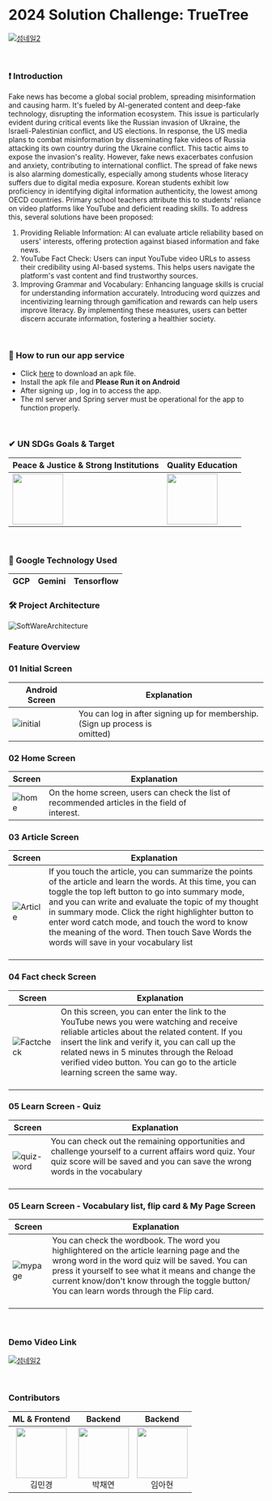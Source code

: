 # 2024 Solution Challenge: TrueTree
[![섬네일2](https://github.com/2024-FactChecker-SolutionChallenge/.github/assets/80513699/d0634267-3f41-4f88-ba58-84caad146473)](https://youtu.be/caAKMsfhS1A?si=YCi3jgXgVWx-P3XT)

<br>

### ❗️ Introduction

Fake news has become a global social problem, spreading misinformation and causing harm. It's fueled by AI-generated content and deep-fake technology, disrupting the information ecosystem. This issue is particularly evident during critical events like the Russian invasion of Ukraine, the Israeli-Palestinian conflict, and US elections.
In response, the US media plans to combat misinformation by disseminating fake videos of Russia attacking its own country during the Ukraine conflict. This tactic aims to expose the invasion's reality. However, fake news exacerbates confusion and anxiety, contributing to international conflict.
The spread of fake news is also alarming domestically, especially among students whose literacy suffers due to digital media exposure. Korean students exhibit low proficiency in identifying digital information authenticity, the lowest among OECD countries. Primary school teachers attribute this to students' reliance on video platforms like YouTube and deficient reading skills.
To address this, several solutions have been proposed:
1. Providing Reliable Information: AI can evaluate article reliability based on users' interests, offering protection against biased information and fake news.
2. YouTube Fact Check: Users can input YouTube video URLs to assess their credibility using AI-based systems. This helps users navigate the platform's vast content and find trustworthy sources.
3. Improving Grammar and Vocabulary: Enhancing language skills is crucial for understanding information accurately. Introducing word quizzes and incentivizing learning through gamification and rewards can help users improve literacy.
By implementing these measures, users can better discern accurate information, fostering a healthier society.
<br>

### 📲 How to run our app service
- Click [here](https://drive.google.com/file/d/1DTCVnC_HgaEpXLwpEMLQHlceZf4jSuKA/view?usp=drive_link) to download an apk file.
- Install the apk file and **Please Run it on Android**
- After signing up ,  log in to access the app.
- The ml server and Spring server must be operational for the app to function properly.
<br>

### ✔ UN SDGs Goals & Target
| Peace & Justice & Strong Institutions | Quality Education  | 
| --- | --- |
|<img src="https://github.com/2024-FactChecker-SolutionChallenge/.github/assets/61193581/aff497a5-b035-429a-a02b-a91864d6dfbf" width="100"/> | <img src="https://github.com/2024-FactChecker-SolutionChallenge/.github/assets/80513699/e92fc805-92d7-4b13-96cf-a989b4393c4d" width="100"/>


<br>

### 🔧 Google Technology Used
| GCP | Gemini  | Tensorflow |
| --- | --- | --- |

### 🛠 Project Architecture
![SoftWareArchitecture](https://github.com/2024-FactChecker-SolutionChallenge/.github/assets/61193581/3c25d8f0-076e-4234-98df-3fc2207256fe)

### Feature Overview
### 01 Initial Screen
| Android Screen                                                                                                                 | Explanation                              |
|--------------------------------------------------------------------------------------------------------------------------------|------------------------------------------|
| ![initial](https://github.com/2024-FactChecker-SolutionChallenge/.github/assets/61193581/43e82a29-7ed9-4364-912f-0f453b443a18)| You can log in after signing up for membership. <br>(Sign up process is omitted)&nbsp;&nbsp;&nbsp;&nbsp;&nbsp;&nbsp;&nbsp;&nbsp;&nbsp;&nbsp;&nbsp;&nbsp;&nbsp;&nbsp;&nbsp;&nbsp;&nbsp;&nbsp;&nbsp;&nbsp;&nbsp;&nbsp;&nbsp;&nbsp;&nbsp;&nbsp;&nbsp;&nbsp;&nbsp;&nbsp;&nbsp;&nbsp;&nbsp;&nbsp;&nbsp;&nbsp;&nbsp;&nbsp;|

### 02 Home Screen
| Screen                                                                                                                        | Explanation                                           |
|-------------------------------------------------------------------------------------------------------------------------------|-------------------------------------------------------|
| ![home](https://github.com/2024-FactChecker-SolutionChallenge/.github/assets/61193581/2b9d5c2d-0298-48a9-9db0-42e426e19ca3)| On the home screen, users can check the list of recommended articles in the field of interest.&nbsp;&nbsp;&nbsp;&nbsp;&nbsp;&nbsp;&nbsp;&nbsp;&nbsp;&nbsp;&nbsp;&nbsp;&nbsp;&nbsp;&nbsp;&nbsp;&nbsp;&nbsp;&nbsp;&nbsp;&nbsp;&nbsp;&nbsp;&nbsp;&nbsp;&nbsp;&nbsp;&nbsp;&nbsp;&nbsp;&nbsp;&nbsp;&nbsp;&nbsp;&nbsp;&nbsp;&nbsp;&nbsp; &nbsp;&nbsp;&nbsp;&nbsp;&nbsp;&nbsp;&nbsp;&nbsp;&nbsp;&nbsp;&nbsp;&nbsp;&nbsp;&nbsp;&nbsp;&nbsp;&nbsp;&nbsp;&nbsp;&nbsp;&nbsp;&nbsp;&nbsp;&nbsp;&nbsp;&nbsp;&nbsp;&nbsp;&nbsp;&nbsp;&nbsp;&nbsp;&nbsp;&nbsp;&nbsp;&nbsp;&nbsp;&nbsp;|

### 03 Article Screen
| Screen                                                                                                                        | Explanation                                           |
|-------------------------------------------------------------------------------------------------------------------------------|-------------------------------------------------------|
|![Article](https://github.com/2024-FactChecker-SolutionChallenge/.github/assets/61193581/fe47f2bd-b3f5-4c19-96f9-3006e2a1a87c)| If you touch the article, you can summarize the points of the article and learn the words. At this time, you can toggle the top left button to go into summary mode, and you can write and evaluate the topic of my thought in summary mode. Click the right highlighter button to enter word catch mode, and touch the word to know the meaning of the word. Then touch Save Words the words will save in your vocabulary list &nbsp;&nbsp;&nbsp;&nbsp;&nbsp;&nbsp;&nbsp;&nbsp;&nbsp;&nbsp;&nbsp;&nbsp;&nbsp;&nbsp;&nbsp;&nbsp;&nbsp;&nbsp;&nbsp;&nbsp;&nbsp;&nbsp;&nbsp;&nbsp;&nbsp;&nbsp;&nbsp;&nbsp;&nbsp;&nbsp;&nbsp;&nbsp;&nbsp;&nbsp;&nbsp;&nbsp;&nbsp;&nbsp; &nbsp;&nbsp;&nbsp;&nbsp;&nbsp;&nbsp;&nbsp;&nbsp;&nbsp;&nbsp;&nbsp;&nbsp;&nbsp;&nbsp;&nbsp;&nbsp;&nbsp;&nbsp;&nbsp;&nbsp;&nbsp;&nbsp;&nbsp;&nbsp;&nbsp;&nbsp;&nbsp;&nbsp;&nbsp;&nbsp;&nbsp;&nbsp;&nbsp;&nbsp;&nbsp;&nbsp;&nbsp;&nbsp;|


### 04 Fact check Screen
| Screen                                                                                                                        | Explanation                                           |
|-------------------------------------------------------------------------------------------------------------------------------|-------------------------------------------------------|
|![Factcheck](https://github.com/2024-FactChecker-SolutionChallenge/.github/assets/61193581/86aa94d1-7fae-4492-8799-f072681cf9b4)| On this screen, you can enter the link to the YouTube news you were watching and receive reliable articles about the related content. If you insert the link and verify it, you can call up the related news in 5 minutes through the Reload verified video button. You can go to the article learning screen the same way. &nbsp;&nbsp;&nbsp;&nbsp;&nbsp;&nbsp;&nbsp;&nbsp;&nbsp;&nbsp;&nbsp;&nbsp;&nbsp;&nbsp;&nbsp;&nbsp;&nbsp;&nbsp;&nbsp;&nbsp;&nbsp;&nbsp;&nbsp;&nbsp;&nbsp;&nbsp;&nbsp;&nbsp;&nbsp;&nbsp;&nbsp;&nbsp;&nbsp;&nbsp;&nbsp;&nbsp;&nbsp;&nbsp; &nbsp;&nbsp;&nbsp;&nbsp;&nbsp;&nbsp;&nbsp;&nbsp;&nbsp;&nbsp;&nbsp;&nbsp;&nbsp;&nbsp;&nbsp;&nbsp;&nbsp;&nbsp;&nbsp;&nbsp;&nbsp;&nbsp;&nbsp;&nbsp;&nbsp;&nbsp;&nbsp;&nbsp;&nbsp;&nbsp;&nbsp;&nbsp;&nbsp;&nbsp;&nbsp;&nbsp;&nbsp;&nbsp;|

### 05 Learn Screen - Quiz
| Screen                                                                                                                        | Explanation                                           |
|-------------------------------------------------------------------------------------------------------------------------------|-------------------------------------------------------|
|![quiz-word](https://github.com/2024-FactChecker-SolutionChallenge/.github/assets/61193581/a4f04ed6-20f8-4fe3-b5fa-886d6650c126)|  You can check out the remaining opportunities and challenge yourself to a current affairs word quiz. Your quiz score will be saved and you can save the wrong words in the vocabulary&nbsp;&nbsp;&nbsp;&nbsp;&nbsp;&nbsp;&nbsp;&nbsp;&nbsp;&nbsp;&nbsp;&nbsp;&nbsp;&nbsp;&nbsp;&nbsp;&nbsp;&nbsp;&nbsp;&nbsp;&nbsp;&nbsp;&nbsp;&nbsp;&nbsp;&nbsp;&nbsp;&nbsp;&nbsp;&nbsp;&nbsp;&nbsp;&nbsp;&nbsp;&nbsp;&nbsp;&nbsp;&nbsp; &nbsp;&nbsp;&nbsp;&nbsp;&nbsp;&nbsp;&nbsp;&nbsp;&nbsp;&nbsp;&nbsp;&nbsp;&nbsp;&nbsp;&nbsp;&nbsp;&nbsp;&nbsp;&nbsp;&nbsp;&nbsp;&nbsp;&nbsp;&nbsp;&nbsp;&nbsp;&nbsp;&nbsp;&nbsp;&nbsp;&nbsp;&nbsp;&nbsp;&nbsp;&nbsp;&nbsp;&nbsp;&nbsp;|

### 05 Learn Screen - Vocabulary list, flip card & My Page Screen
| Screen                                                                                                                        | Explanation                                           |
|-------------------------------------------------------------------------------------------------------------------------------|-------------------------------------------------------|
|![mypage](https://github.com/2024-FactChecker-SolutionChallenge/.github/assets/61193581/810a6182-7836-416b-9bcc-1de1450222da)|  You can check the wordbook. The word you highlightered on the article learning page and the wrong word in the word quiz will be saved. You can press it yourself to see what it means and change the current know/don't know through the toggle button/ You can learn words through the Flip card. &nbsp;&nbsp;&nbsp;&nbsp;&nbsp;&nbsp;&nbsp;&nbsp;&nbsp;&nbsp;&nbsp;&nbsp;&nbsp;&nbsp;&nbsp;&nbsp;&nbsp;&nbsp;&nbsp;&nbsp;&nbsp;&nbsp;&nbsp;&nbsp;&nbsp;&nbsp;&nbsp;&nbsp;&nbsp;&nbsp;&nbsp;&nbsp;&nbsp;&nbsp;&nbsp;&nbsp;&nbsp;&nbsp; &nbsp;&nbsp;&nbsp;&nbsp;&nbsp;&nbsp;&nbsp;&nbsp;&nbsp;&nbsp;&nbsp;&nbsp;&nbsp;&nbsp;&nbsp;&nbsp;&nbsp;&nbsp;&nbsp;&nbsp;&nbsp;&nbsp;&nbsp;&nbsp;&nbsp;&nbsp;&nbsp;&nbsp;&nbsp;&nbsp;&nbsp;&nbsp;&nbsp;&nbsp;&nbsp;&nbsp;&nbsp;&nbsp;|

<br>

### Demo Video Link
[![섬네일2](https://github.com/2024-FactChecker-SolutionChallenge/.github/assets/80513699/d0634267-3f41-4f88-ba58-84caad146473)](https://youtu.be/caAKMsfhS1A?si=YCi3jgXgVWx-P3XT)


<br>

### Contributors
| ML & Frontend | Backend | Backend | 
|:----------:|:----------:|:----------:|
| [<img src="https://avatars.githubusercontent.com/u/81565724?v=4" alt="" style="width:100px;100px;">](https://github.com/yulleta)<br/><div align="center">김민경</div> | [<img src="https://avatars.githubusercontent.com/u/61193581?v=4" alt="" style="width:100px;100px;">](https://github.com/Yeon-chae)<br/><div align="center">박채연</div> | [<img src="https://avatars.githubusercontent.com/u/80513699?v=4" alt="" style="width:100px;100px;">](https://github.com/ahyeon-github) <br/><div align="center">임아현</div>
